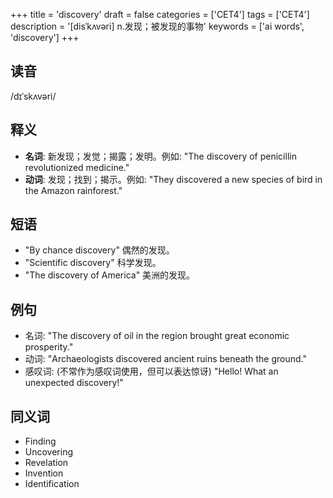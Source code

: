 +++
title = 'discovery'
draft = false
categories = ['CET4']
tags = ['CET4']
description = '[disˈkʌvəri] n.发现；被发现的事物'
keywords = ['ai words', 'discovery']
+++

## 读音
/dɪˈskʌvəri/

## 释义
- **名词**: 新发现；发觉；揭露；发明。例如: "The discovery of penicillin revolutionized medicine."
- **动词**: 发现；找到；揭示。例如: "They discovered a new species of bird in the Amazon rainforest."

## 短语
- "By chance discovery" 偶然的发现。
- "Scientific discovery" 科学发现。
- "The discovery of America" 美洲的发现。

## 例句
- 名词: "The discovery of oil in the region brought great economic prosperity."
- 动词: "Archaeologists discovered ancient ruins beneath the ground."
- 感叹词: (不常作为感叹词使用，但可以表达惊讶) "Hello! What an unexpected discovery!"

## 同义词
- Finding
- Uncovering
- Revelation
- Invention
- Identification
